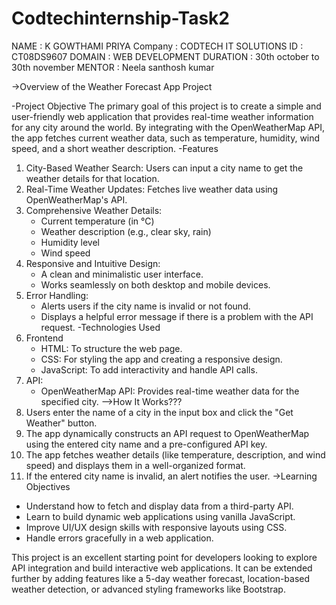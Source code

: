 # Codtechinternship-Task2
NAME : K GOWTHAMI PRIYA 
Company : CODTECH IT SOLUTIONS 
ID : CT08DS9607 
DOMAIN : WEB DEVELOPMENT 
DURATION : 30th october to 30th november 
MENTOR : Neela santhosh kumar

->Overview of the Weather Forecast App Project

-Project Objective
The primary goal of this project is to create a simple and user-friendly web application that provides real-time weather information for any city around the world. By integrating with the OpenWeatherMap API, the app fetches current weather data, such as temperature, humidity, wind speed, and a short weather description.
-Features
1. City-Based Weather Search: Users can input a city name to get the weather details for that location.
2. Real-Time Weather Updates: Fetches live weather data using OpenWeatherMap's API.
3. Comprehensive Weather Details:
   - Current temperature (in °C)
   - Weather description (e.g., clear sky, rain)
   - Humidity level
   - Wind speed
4. Responsive and Intuitive Design:
   - A clean and minimalistic user interface.
   - Works seamlessly on both desktop and mobile devices.
5. Error Handling:
   - Alerts users if the city name is invalid or not found.
   - Displays a helpful error message if there is a problem with the API request.
-Technologies Used
1. Frontend
   - HTML: To structure the web page.
   - CSS: For styling the app and creating a responsive design.
   - JavaScript: To add interactivity and handle API calls.
2. API:
   - OpenWeatherMap API: Provides real-time weather data for the specified city.
-->How It Works???
1. Users enter the name of a city in the input box and click the "Get Weather" button.
2. The app dynamically constructs an API request to OpenWeatherMap using the entered city name and a pre-configured API key.
3. The app fetches weather details (like temperature, description, and wind speed) and displays them in a well-organized format.
4. If the entered city name is invalid, an alert notifies the user.
->Learning Objectives
- Understand how to fetch and display data from a third-party API.
- Learn to build dynamic web applications using vanilla JavaScript.
- Improve UI/UX design skills with responsive layouts using CSS.
- Handle errors gracefully in a web application.

This project is an excellent starting point for developers looking to explore API integration and build interactive web applications. It can be extended further by adding features like a 5-day weather forecast, location-based weather detection, or advanced styling frameworks like Bootstrap.

